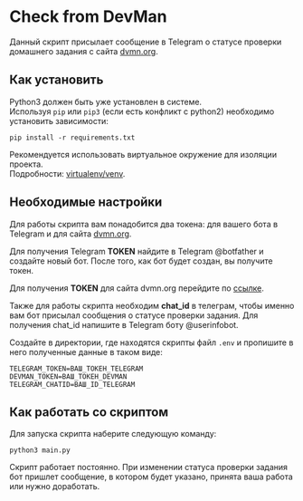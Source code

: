 # Check from DevMan

Данный скрипт присылает сообщение в Telegram о статусе проверки домашнего задания с сайта [dvmn.org](https://dvmn.org/).

## Как установить

Python3 должен быть уже установлен в системе.  
Используя `pip` или  `pip3`  (если есть конфликт с python2) необходимо установить  зависимости:

```shell
pip install -r requirements.txt
```

Рекомендуется использовать виртуальное окружение для изоляции проекта.  
Подробности: [virtualenv/venv](https://docs.python.org/3/library/venv.html).

## Необходимые настройки
Для работы скрипта вам понадобится два токена: для вашего бота в Telegram и для сайта [dvmn.org](https://dvmn.org/).

Для получения Telegram **TOKEN** найдите в Telegram @botfather и создайте новый бот. После того, как бот будет создан, вы получите токен.

Для получения **TOKEN** для сайта dvmn.org перейдите по [ссылке](https://dvmn.org/api/docs/).

Также для работы скрипта необходим  **chat_id** в телеграм, чтобы именно вам бот присылал сообщения о статусе проверки задания.
Для получения chat_id напишите в Telegram боту  @userinfobot.

Создайте в директории, где находятся скрипты файл `.env` и пропишите в него полученные данные в таком виде:

```shell
TELEGRAM_TOKEN=ВАШ_ТОКЕН_TELEGRAM
DEVMAN_TOKEN=ВАШ_ТОКЕН_DEVMAN
TELEGRAM_CHATID=ВАШ_ID_TELEGRAM
```

## Как работать со скриптом
Для запуска скрипта наберите следующую команду:
```shell
python3 main.py
```
Скрипт работает постоянно. При изменении статуса проверки задания бот пришлет сообщение, в котором будет указано, принята ваша работа или нужно доработать.
